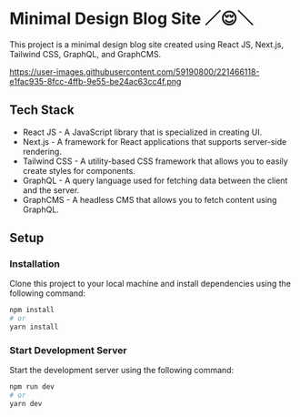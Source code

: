 # Minimal Design Blog Site ／😌＼
This project is a minimal design blog site created using React JS, Next.js, Tailwind CSS, GraphQL, and GraphCMS.

https://user-images.githubusercontent.com/59190800/221466118-e1fac935-8fcc-4ffb-9e55-be24ac63cc4f.png

## Tech Stack
- React JS - A JavaScript library that is specialized in creating UI.
- Next.js - A framework for React applications that supports server-side rendering.
- Tailwind CSS - A utility-based CSS framework that allows you to easily create styles for components.
- GraphQL - A query language used for fetching data between the client and the server.
- GraphCMS - A headless CMS that allows you to fetch content using GraphQL.

## Setup
### Installation
Clone this project to your local machine and install dependencies using the following command:

```bash
npm install
# or
yarn install
```

### Start Development Server
Start the development server using the following command:

```bash
npm run dev
# or
yarn dev
```
